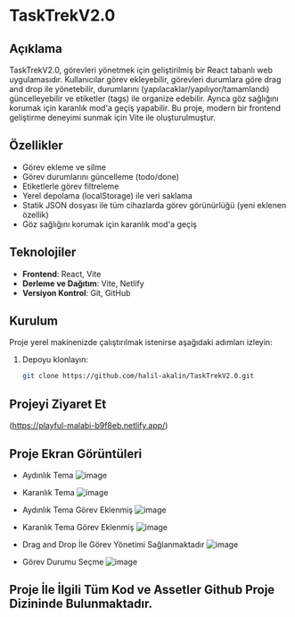 # TaskTrekV2.0

## Açıklama
TaskTrekV2.0, görevleri yönetmek için geliştirilmiş bir React tabanlı web uygulamasıdır. Kullanıcılar görev ekleyebilir, görevleri durumlara göre drag and drop ile yönetebilir, durumlarını (yapılacaklar/yapılıyor/tamamlandı) güncelleyebilir ve etiketler (tags) ile organize edebilir. Ayrıca göz sağlığını korumak için karanlık mod'a geçiş yapabilir. Bu proje, modern bir frontend geliştirme deneyimi sunmak için Vite ile oluşturulmuştur.

## Özellikler
- Görev ekleme ve silme
- Görev durumlarını güncelleme (todo/done)
- Etiketlerle görev filtreleme
- Yerel depolama (localStorage) ile veri saklama
- Statik JSON dosyası ile tüm cihazlarda görev görünürlüğü (yeni eklenen özellik)
- Göz sağlığını korumak için karanlık mod'a geçiş

## Teknolojiler
- **Frontend**: React, Vite
- **Derleme ve Dağıtım**: Vite, Netlify
- **Versiyon Kontrol**: Git, GitHub

## Kurulum
Proje yerel makinenizde çalıştırılmak istenirse aşağıdaki adımları izleyin:

1. Depoyu klonlayın:
   ```bash
   git clone https://github.com/halil-akalin/TaskTrekV2.0.git

## Projeyi Ziyaret Et
(https://playful-malabi-b9f8eb.netlify.app/)

## Proje Ekran Görüntüleri
- Aydınlık Tema
![image](https://github.com/user-attachments/assets/50a2dbe1-277b-457b-8256-c724a077430c)

- Karanlık Tema
![image](https://github.com/user-attachments/assets/78a2bf52-68e7-4a9b-ba87-c6c9b0db5d6a)

- Aydınlık Tema Görev Eklenmiş
![image](https://github.com/user-attachments/assets/b0d4a04d-b3aa-4933-9145-6c99b715e6a4)
  
- Karanlık Tema Görev Eklenmiş
![image](https://github.com/user-attachments/assets/ec10e061-c24f-43a8-994f-c8ac45e8bf79)

- Drag and Drop İle Görev Yönetimi Sağlanmaktadır
![image](https://github.com/user-attachments/assets/579ea37a-97ba-4cf3-81b0-16d7f8979459)

- Görev Durumu Seçme
![image](https://github.com/user-attachments/assets/23f5cb6d-c50b-47a7-a9ca-e64c69a1385d)


## Proje İle İlgili Tüm Kod ve Assetler Github Proje Dizininde Bulunmaktadır.
